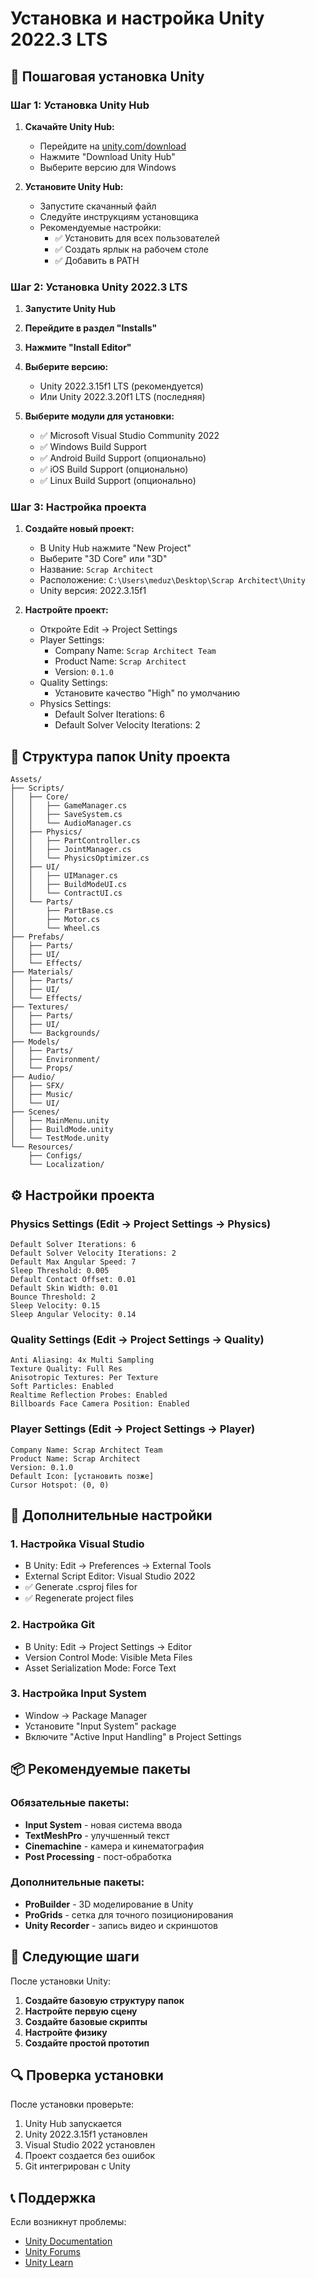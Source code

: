 # Установка и настройка Unity 2022.3 LTS

## 🚀 Пошаговая установка Unity

### Шаг 1: Установка Unity Hub

1. **Скачайте Unity Hub:**
   - Перейдите на [unity.com/download](https://unity.com/download)
   - Нажмите "Download Unity Hub"
   - Выберите версию для Windows

2. **Установите Unity Hub:**
   - Запустите скачанный файл
   - Следуйте инструкциям установщика
   - Рекомендуемые настройки:
     - ✅ Установить для всех пользователей
     - ✅ Создать ярлык на рабочем столе
     - ✅ Добавить в PATH

### Шаг 2: Установка Unity 2022.3 LTS

1. **Запустите Unity Hub**
2. **Перейдите в раздел "Installs"**
3. **Нажмите "Install Editor"**
4. **Выберите версию:**
   - Unity 2022.3.15f1 LTS (рекомендуется)
   - Или Unity 2022.3.20f1 LTS (последняя)

5. **Выберите модули для установки:**
   - ✅ Microsoft Visual Studio Community 2022
   - ✅ Windows Build Support
   - ✅ Android Build Support (опционально)
   - ✅ iOS Build Support (опционально)
   - ✅ Linux Build Support (опционально)

### Шаг 3: Настройка проекта

1. **Создайте новый проект:**
   - В Unity Hub нажмите "New Project"
   - Выберите "3D Core" или "3D"
   - Название: `Scrap Architect`
   - Расположение: `C:\Users\meduz\Desktop\Scrap Architect\Unity`
   - Unity версия: 2022.3.15f1

2. **Настройте проект:**
   - Откройте Edit → Project Settings
   - Player Settings:
     - Company Name: `Scrap Architect Team`
     - Product Name: `Scrap Architect`
     - Version: `0.1.0`
   - Quality Settings:
     - Установите качество "High" по умолчанию
   - Physics Settings:
     - Default Solver Iterations: 6
     - Default Solver Velocity Iterations: 2

## 📁 Структура папок Unity проекта

```
Assets/
├── Scripts/
│   ├── Core/
│   │   ├── GameManager.cs
│   │   ├── SaveSystem.cs
│   │   └── AudioManager.cs
│   ├── Physics/
│   │   ├── PartController.cs
│   │   ├── JointManager.cs
│   │   └── PhysicsOptimizer.cs
│   ├── UI/
│   │   ├── UIManager.cs
│   │   ├── BuildModeUI.cs
│   │   └── ContractUI.cs
│   └── Parts/
│       ├── PartBase.cs
│       ├── Motor.cs
│       └── Wheel.cs
├── Prefabs/
│   ├── Parts/
│   ├── UI/
│   └── Effects/
├── Materials/
│   ├── Parts/
│   ├── UI/
│   └── Effects/
├── Textures/
│   ├── Parts/
│   ├── UI/
│   └── Backgrounds/
├── Models/
│   ├── Parts/
│   ├── Environment/
│   └── Props/
├── Audio/
│   ├── SFX/
│   ├── Music/
│   └── UI/
├── Scenes/
│   ├── MainMenu.unity
│   ├── BuildMode.unity
│   └── TestMode.unity
└── Resources/
    ├── Configs/
    └── Localization/
```

## ⚙️ Настройки проекта

### Physics Settings (Edit → Project Settings → Physics)
```
Default Solver Iterations: 6
Default Solver Velocity Iterations: 2
Default Max Angular Speed: 7
Sleep Threshold: 0.005
Default Contact Offset: 0.01
Default Skin Width: 0.01
Bounce Threshold: 2
Sleep Velocity: 0.15
Sleep Angular Velocity: 0.14
```

### Quality Settings (Edit → Project Settings → Quality)
```
Anti Aliasing: 4x Multi Sampling
Texture Quality: Full Res
Anisotropic Textures: Per Texture
Soft Particles: Enabled
Realtime Reflection Probes: Enabled
Billboards Face Camera Position: Enabled
```

### Player Settings (Edit → Project Settings → Player)
```
Company Name: Scrap Architect Team
Product Name: Scrap Architect
Version: 0.1.0
Default Icon: [установить позже]
Cursor Hotspot: (0, 0)
```

## 🔧 Дополнительные настройки

### 1. Настройка Visual Studio
- В Unity: Edit → Preferences → External Tools
- External Script Editor: Visual Studio 2022
- ✅ Generate .csproj files for
- ✅ Regenerate project files

### 2. Настройка Git
- В Unity: Edit → Project Settings → Editor
- Version Control Mode: Visible Meta Files
- Asset Serialization Mode: Force Text

### 3. Настройка Input System
- Window → Package Manager
- Установите "Input System" package
- Включите "Active Input Handling" в Project Settings

## 📦 Рекомендуемые пакеты

### Обязательные пакеты:
- **Input System** - новая система ввода
- **TextMeshPro** - улучшенный текст
- **Cinemachine** - камера и кинематография
- **Post Processing** - пост-обработка

### Дополнительные пакеты:
- **ProBuilder** - 3D моделирование в Unity
- **ProGrids** - сетка для точного позиционирования
- **Unity Recorder** - запись видео и скриншотов

## 🎯 Следующие шаги

После установки Unity:

1. **Создайте базовую структуру папок**
2. **Настройте первую сцену**
3. **Создайте базовые скрипты**
4. **Настройте физику**
5. **Создайте простой прототип**

## 🔍 Проверка установки

После установки проверьте:

1. Unity Hub запускается
2. Unity 2022.3.15f1 установлен
3. Visual Studio 2022 установлен
4. Проект создается без ошибок
5. Git интегрирован с Unity

## 📞 Поддержка

Если возникнут проблемы:
- [Unity Documentation](https://docs.unity3d.com/)
- [Unity Forums](https://forum.unity.com/)
- [Unity Learn](https://learn.unity.com/)
